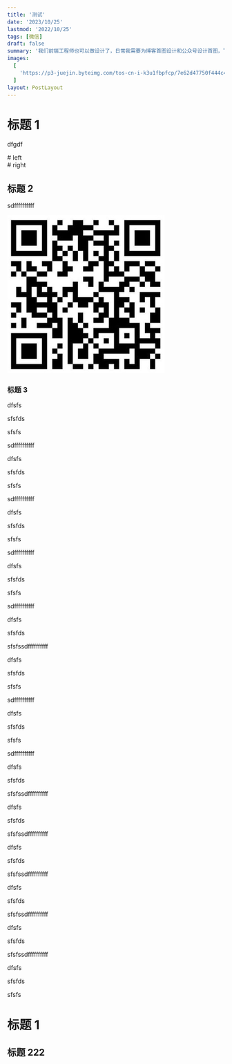```yaml
---
title: '测试'
date: '2023/10/25'
lastmod: '2022/10/25'
tags: [微信]
draft: false
summary: '我们前端工程师也可以做设计了，日常我需要为博客首图设计和公众号设计首图，下面分享下我的设计方法和技巧。'
images:
  [
    'https://p3-juejin.byteimg.com/tos-cn-i-k3u1fbpfcp/7e62d47750f444c4a6bc73cb8d8c2427~tplv-k3u1fbpfcp-watermark.image?',
  ]
layout: PostLayout
---
```


# 标题 1

dfgdf

<div class="flex">
  <div class="w-1/2">
    # left
  </div>
  <div class="w-1/2">
    # right
  </div>
</div>

## 标题 2

sdffffffffff

![图片](./test/图片1.jpg)

### 标题 3

dfsfs

sfsfds

sfsfs

sdffffffffff

dfsfs

sfsfds

sfsfs

sdffffffffff

dfsfs

sfsfds

sfsfs

sdffffffffff

dfsfs

sfsfds

sfsfs

sdffffffffff

dfsfs

sfsfds

sfsfssdffffffffff

dfsfs

sfsfds

sfsfs

sdffffffffff

dfsfs

sfsfds

sfsfs

sdffffffffff

dfsfs

sfsfds

sfsfssdffffffffff

dfsfs

sfsfds

sfsfssdffffffffff

dfsfs

sfsfds

sfsfssdffffffffff

dfsfs

sfsfds

sfsfssdffffffffff

dfsfs

sfsfds

sfsfssdffffffffff

dfsfs

sfsfds

sfsfs

# 标题 1

## 标题 222
